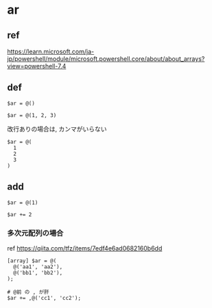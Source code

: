 
# ar


## ref

https://learn.microsoft.com/ja-jp/powershell/module/microsoft.powershell.core/about/about_arrays?view=powershell-7.4


## def

```
$ar = @()
```

```
$ar = @(1, 2, 3)
```

改行ありの場合は, カンマがいらない

```
$ar = @(
  1
  2
  3
)
```


## add

```
$ar = @(1)

$ar += 2
```

### 多次元配列の場合

ref
https://qiita.com/tfz/items/7edf4e6ad0682160b6dd

```
[array] $ar = @(
  @('aa1', 'aa2'),
  @('bb1', 'bb2'),
);

# @前 の , が肝
$ar += ,@('cc1', 'cc2');
```



